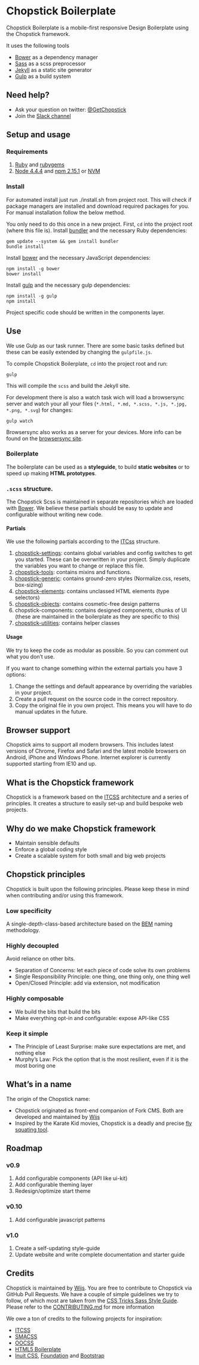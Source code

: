 Chopstick Boilerplate
=====================

Chopstick Boilerplate is a mobile-first responsive Design Boilerplate using the Chopstick framework.

It uses the following tools
- [Bower](http://bower.io/) as a dependency manager
- [Sass](http://sass-lang.com/) as a scss preprocessor
- [Jekyll](http://jekyllrb.com/) as a static site generator
- [Gulp](http://gulpjs.com/) as a build system

## Need  help?
- Ask your question on twitter: [@GetChopstick](https://twitter.com/GetChopstick)
- Join the [Slack channel](https://getchopstick.slack.com)

## Setup and usage

### Requirements

1. [Ruby](https://www.ruby-lang.org) and [rubygems](https://rubygems.org)
2. [Node 4.4.4](http://nodejs.org) and [npm 2.15.1](https://npmjs.org) or [NVM](https://github.com/creationix/nvm)

### Install

For automated install just run ./install.sh from project root.
This will check if package managers are installed and download required packages for you. For manual installation follow the below method.

You only need to do this once in a new project.
First, `cd` into the project root (where this file is).
Install [bundler](http://bundler.io) and the necessary Ruby dependencies:

    gem update --system && gem install bundler
    bundle install

Install [bower](http://bower.io) and the necessary JavaScript dependencies:

    npm install -g bower
    bower install

Install [gulp](http://gulpjs.com/) and the necessary gulp dependencies:

    npm install -g gulp
    npm install

Project specific code should be written in the components layer.

## Use

We use Gulp as our task runner. There are some basic tasks defined but these can be easily extended by changing the `gulpfile.js`.

To compile Chopstick Boilerplate, `cd` into the project root and run:

    gulp

This will compile the `scss` and build the Jekyll site.

For development there is also a watch task wich will load a browsersync server and watch your all your files (`*.html, *.md, *.scss, *.js, *.jpg, *.png, *.svg`) for changes:

    gulp watch

Browsersync also works as a server for your devices. More info can be found on the [browsersync site](http://www.browsersync.io/).

### Boilerplate

The boilerplate can be used as a **styleguide**, to build **static websites** or to speed up making **HTML prototypes**.

### `.scss` structure.

The Chopstick Scss is maintained in separate repositories which are loaded with [Bower](http://bower.io/). We believe these partials should be easy to update and configurable without writing new code.

#### Partials
We use the following partials according to the [ITCss](http://itcss.io/) structure.
1. [chopstick-settings](https://github.com/getchopstick/chopstick-settings): contains global variables and config switches to get you started. These can be overwritten in your project. Simply duplicate the variables you want to change or replace this file.
2. [chopstick-tools](https://github.com/getchopstick/chopstick-tools):  contains mixins and functions.
3. [chopstick-generic](https://github.com/getchopstick/chopstick-generic): contains ground-zero styles (Normalize.css, resets, box-sizing)
4. [chopstick-elements](https://github.com/getchopstick/chopstick-elements): contains unclassed HTML elements (type selectors)
5. [chopstick-objects](https://github.com/getchopstick/chopstick-objects): contains cosmetic-free design patterns
6. chopstick-components: contains designed components, chunks of UI (these are maintained in the boilerplate as they are specific to this)
6. [chopstick-utilities](https://github.com/getchopstick/chopstick-utilities): contains helper classes

#### Usage
We try to keep the code as modular as possible. So you can comment out what you don’t use.

If you want to change something within the external partials you have 3 options:
1. Change the settings and default appearance by overriding the variables in your project.
2. Create a pull request on the source code in the correct repository.
3. Copy the original file in you own project. This means you will have to do manual updates in the future.

## Browser support
Chopstick aims to support all modern browsers. This includes latest versions of Chrome, Firefox and Safari and the latest mobile browsers on Android, iPhone and Windows Phone. Internet explorer is currently supported starting from IE10 and up.

## What is the Chopstick framework
Chopstick is a framework based on the [ITCSS](http://itcss.io/) architecture and a series of principles. It creates a structure to easily set-up and build bespoke web projects.

## Why do we make Chopstick framework
- Maintain sensible defaults
- Enforce a global coding style
- Create a scalable system for both small and big web projects


## Chopstick principles
Chopstick is built upon the following principles. Please keep these in mind when contributing and/or using this framework.

### Low specificity
A single-depth-class-based architecture based on the [BEM](http://csswizardry.com/2013/01/mindbemding-getting-your-head-round-bem-syntax/) naming methodology.

### Highly decoupled
Avoid reliance on other bits.
- Separation of Concerns: let each piece of code solve its own problems
- Single Responsibility Principle: one thing, one thing only, one thing well
- Open/Closed Principle: add via extension, not modification

### Highly composable
- We build the bits that build the bits
- Make everything opt-in and configurable: expose API-like CSS

### Keep it simple
- The Principle of Least Surprise: make sure expectations are met, and nothing else
- Murphy’s Law: Pick the option that is the most resilient, even if it is the most boring one


## What’s in a name
The origin of the Chopstick name:
- Chopstick originated as front-end companion of Fork CMS. Both are developed and maintained by [Wijs](https://wijs.be/en)
- Inspired by the Karate Kid movies, Chopstick is a deadly and precise [fly squating tool](https://www.youtube.com/watch?v=J1gAHil89Z4).


## Roadmap

### v0.9
1. Add configurable components (API like ui-kit)
2. Add configurable theming layer
3. Redesign/optimize start theme

### v0.10
1. Add configurable javascript patterns

### v1.0
1. Create a self-updating style-guide
2. Update website and write complete documentation and starter guide


## Credits

Chopstick is maintained by [Wijs](https://wijs.be/en). You are free to contribute to Chopstick via GitHub Pull Requests. We have a couple of simple guidelines we try to follow, of which most are taken from the [CSS Tricks Sass Style Guide](http://css-tricks.com/sass-style-guide). Please refer to the [CONTRIBUTING.md](https://github.com/getchopstick/chopstick-boilerplate/blob/master/CONTRIBUTING.md) for more information

We owe a ton of credits to the following projects for inspiration:

* [ITCSS](http://itcss.io/)
* [SMACSS](https://smacss.com/)
* [OOCSS](http://oocss.org/)
* [HTML5 Boilerplate](https://html5boilerplate.com/)
* [Inuit CSS](http://inuitcss.com/), [Foundation](http://foundation.zurb.com/) and [Bootstrap](http://getbootstrap.com/)
